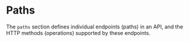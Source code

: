 # Paths

The `paths` section defines individual endpoints (paths) in an API, and the
HTTP methods (operations) supported by these endpoints.

